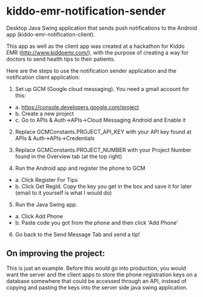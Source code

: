 # kiddo-emr-notification-sender

Desktop Java Swing application that sends push notifications to the Android app (kiddo-emr-notification-client).

This app as well as the client app was created at a hackathon for Kiddo EMR (http://www.kiddoemr.com/), with the purpose of creating a way for doctors to send health tips to their patients.

Here are the steps to use the notification sender application and the notification client application:

1.  Set up GCM (Google cloud messaging).  You need a gmail account for this:
  * a. https://console.developers.google.com/project
  * b. Create a new project
  * c. Go to APIs & Auth->APIs->Cloud Messaging Android and Enable it

2.  Replace GCMConstants.PROJECT_API_KEY with your API key found at APIs & Auth->APIs->Credentials

3.  Replace GCMConstants.PROJECT_NUMBER with your Project Number found in the Overview tab (at the top right)

4.  Run the Android app and register the phone to GCM
  * a. Click Register For Tips
  * b. Click Get RegId.  Copy the key you get in the box and save it for later (email to it yourself is what I would do)

5.  Run the Java Swing app.  
  * a. Click Add Phone
  * b. Paste code you got from the phone and then click 'Add Phone'

6.  Go back to the Send Message Tab and send a tip!

## On improving the project:

This is just an example.  Before this would go into production, you would want the server and the client apps to store the phone registration keys on a database somewhere that could be accessed through an API, instead of copying and pasting the keys into the server side java swing application.
